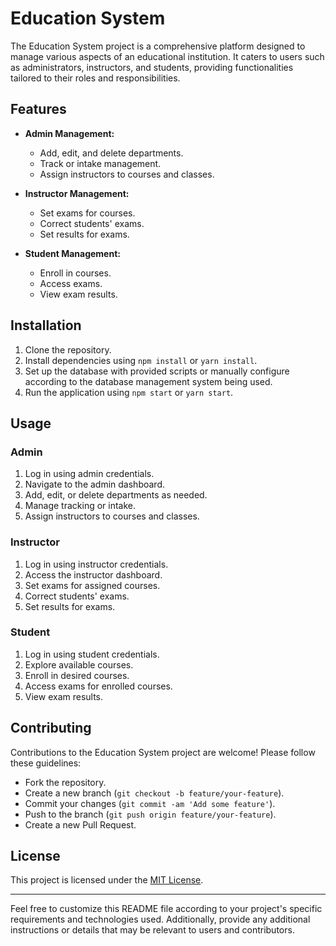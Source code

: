# Education System

The Education System project is a comprehensive platform designed to manage various aspects of an educational institution. It caters to users such as administrators, instructors, and students, providing functionalities tailored to their roles and responsibilities.

## Features

- **Admin Management:**
  - Add, edit, and delete departments.
  - Track or intake management.
  - Assign instructors to courses and classes.

- **Instructor Management:**
  - Set exams for courses.
  - Correct students' exams.
  - Set results for exams.

- **Student Management:**
  - Enroll in courses.
  - Access exams.
  - View exam results.

## Installation

1. Clone the repository.
2. Install dependencies using `npm install` or `yarn install`.
3. Set up the database with provided scripts or manually configure according to the database management system being used.
4. Run the application using `npm start` or `yarn start`.

## Usage

### Admin

1. Log in using admin credentials.
2. Navigate to the admin dashboard.
3. Add, edit, or delete departments as needed.
4. Manage tracking or intake.
5. Assign instructors to courses and classes.

### Instructor

1. Log in using instructor credentials.
2. Access the instructor dashboard.
3. Set exams for assigned courses.
4. Correct students' exams.
5. Set results for exams.

### Student

1. Log in using student credentials.
2. Explore available courses.
3. Enroll in desired courses.
4. Access exams for enrolled courses.
5. View exam results.

## Contributing

Contributions to the Education System project are welcome! Please follow these guidelines:
- Fork the repository.
- Create a new branch (`git checkout -b feature/your-feature`).
- Commit your changes (`git commit -am 'Add some feature'`).
- Push to the branch (`git push origin feature/your-feature`).
- Create a new Pull Request.

## License

This project is licensed under the [MIT License](LICENSE).

---

Feel free to customize this README file according to your project's specific requirements and technologies used. Additionally, provide any additional instructions or details that may be relevant to users and contributors.

